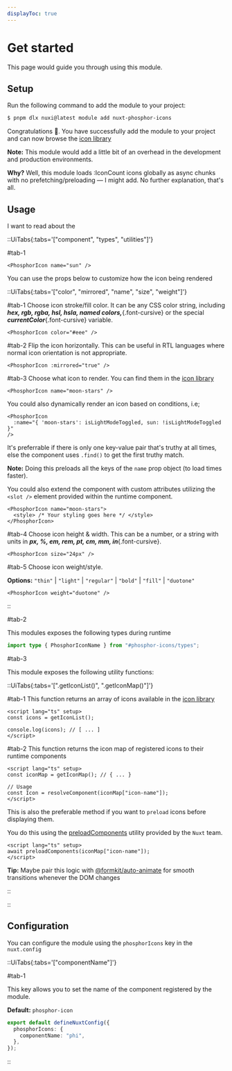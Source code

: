 ```yaml
---
displayToc: true
---
```


# Get started

This page would guide you through using this module.

## Setup

Run the following command to add the module to your project:

```bash [>_]
$ pnpm dlx nuxi@latest module add nuxt-phosphor-icons
```

Congratulations 🎉. You have successfully add the module to your project and can now browse the [icon library](https://phosphoricons.com)

**Note:** This module would add a little bit of an overhead in the development and production environments.

**Why?** Well, this module loads :IconCount icons globally as async chunks with no prefetching/preloading &mdash; I might add. No further explanation, that's all.

## Usage

I want to read about the

::UiTabs{:tabs='["component", "types", "utilities"]'}

#tab-1

```vue [YourComponent]
<PhosphorIcon name="sun" />
```

You can use the props below to customize how the icon being rendered

::UiTabs{:tabs='["color", "mirrored", "name", "size", "weight"]'}

#tab-1
Choose icon stroke/fill color. It can be any CSS color string, including **_hex, rgb, rgba, hsl, hsla, named colors,_**{.font-cursive} or the special **_currentColor_**{.font-cursive} variable.

```vue
<PhosphorIcon color="#eee" />
```

#tab-2
Flip the icon horizontally. This can be useful in RTL languages where normal icon orientation is not appropriate.

```vue
<PhosphorIcon :mirrored="true" />
```

#tab-3
Choose what icon to render. You can find them in the [icon library](https://phosphor-icons.com)

```vue [YourComponent]
<PhosphorIcon name="moon-stars" />
```

You could also dynamically render an icon based on conditions, i.e;

```vue [YourComponent]
<PhosphorIcon
  :name="{ 'moon-stars': isLightModeToggled, sun: !isLightModeToggled }"
/>
```

It's preferrable if there is only one key-value pair that's truthy at all times, else the component uses `.find()` to get the first truthy match.

**Note:** Doing this preloads all the keys of the `name` prop object (to load times faster).

You could also extend the component with custom attributes utilizing the `<slot />` element provided within the runtime component.

```vue [YourComponent]
<PhosphorIcon name="moon-stars">
  <style> /* Your styling goes here */ </style>
</PhosphorIcon>
```

#tab-4
Choose icon height & width. This can be a number, or a string with units in **_px, %, em, rem, pt, cm, mm, in_**{.font-cursive}.

```vue
<PhosphorIcon size="24px" />
```

#tab-5
Choose icon weight/style.

**Options:** `"thin"` | `"light"` | `"regular"` | `"bold"` | `"fill"` | `"duotone"`

```vue
<PhosphorIcon weight="duotone" />
```

::

#tab-2

This modules exposes the following types during runtime

```ts
import type { PhosphorIconName } from "#phosphor-icons/types";
```

#tab-3

This module exposes the following utility functions:

::UiTabs{:tabs='[".getIconList()", ".getIconMap()"]'}

#tab-1
This function returns an array of icons available in the [icon library](https://phosphoricons.com)

```vue [YourComponent]
<script lang="ts" setup>
const icons = getIconList();

console.log(icons); // [ ... ]
</script>
```

#tab-2
This function returns the icon map of registered icons to their runtime components

```vue [YourComponent]
<script lang="ts" setup>
const iconMap = getIconMap(); // { ... }

// Usage
const Icon = resolveComponent(iconMap["icon-name"]);
</script>
```

This is also the preferable method if you want to `preload` icons before displaying them.

You do this using the [preloadComponents](https://nuxt.com/docs/4.x/api/utils/preload-components) utility provided by the `Nuxt` team.

```vue [YourComponent]
<script lang="ts" setup>
await preloadComponents(iconMap["icon-name"]);
</script>
```

**Tip:** Maybe pair this logic with [@formkit/auto-animate](https://auto-animate.formkit.com) for smooth transitions whenever the DOM changes

::

::

## Configuration

You can configure the module using the `phosphorIcons` key in the `nuxt.config`

::UiTabs{:tabs='["componentName"]'}

#tab-1

This key allows you to set the name of the component registered by the module.

**Default:** `phosphor-icon`

```ts [nuxt.config]
export default defineNuxtConfig({
  phosphorIcons: {
    componentName: "phi",
  },
});
```

::
